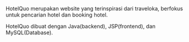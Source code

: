 HotelQuo merupakan website yang terinspirasi dari traveloka, berfokus untuk pencarian hotel dan booking hotel.

HotelQuo dibuat dengan Java(backend), JSP(frontend), dan MySQL(Database).
